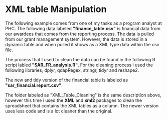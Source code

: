 # XML table Manipulation

The following example comes from one of my tasks as a program analyst at PHC. The following data labeled **"finance_table.csv"** is financial data from our awardees that
comes from the reporting process. The data is pulled from our grant management system. However, the data is stored in a dynamic table and when pulled it shows as a
XML type data within the csv file. 

The process that I used to clean the data can be found in the following R script labled **"SAR_FR_analysis.R"**. For the cleaning process i used the following libraries;
dplyr, qdapRegex, stringr, tidyr and reshape2. 

The new and tidy version of the financial table is labeled as **"sar_financial.report.csv"**. 

The folder labeled as "XML_Table_Cleaning" is the same description above, however this time i used the **XML** and **xml2** packages to clean the spreadsheet that contains the XML tables as a column. The newer version uses less code and is a lot cleaner than the original.
